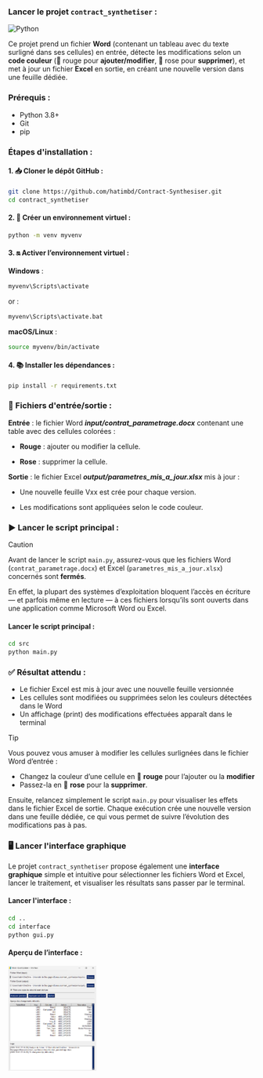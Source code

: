 ### Lancer le projet `contract_synthetiser` :
![Python](https://img.shields.io/badge/Python-3776AB?style=for-the-badge&logo=python&logoColor=white)  

Ce projet prend un fichier **Word** (contenant un tableau avec du texte surligné dans ses cellules) en entrée, détecte les modifications selon un **code couleur** (🔴 rouge pour **ajouter/modifier**, 🌸 rose pour **supprimer**), et met à jour un fichier **Excel** en sortie, en créant une nouvelle version dans une feuille dédiée.

### Prérequis :

- Python 3.8+
- Git
- pip

### Étapes d'installation :

#### 1. 📥 Cloner le dépôt GitHub :

```bash
git clone https://github.com/hatimbd/Contract-Synthesiser.git
cd contract_synthetiser
```

#### 2. 🐍 Créer un environnement virtuel :
```bash
python -m venv myvenv
```
#### 3. 🔛 Activer l’environnement virtuel :
**Windows** :
```bash
myvenv\Scripts\activate
```
or :  

```bash
myvenv\Scripts\activate.bat
```
**macOS/Linux** :
```bash
source myvenv/bin/activate
```
#### 4. 📚 Installer les dépendances :
```bash
pip install -r requirements.txt
```

### 📄 Fichiers d'entrée/sortie :
**Entrée** : le fichier Word ***input/contrat_parametrage.docx*** contenant une table avec des cellules colorées :

- **Rouge** : ajouter ou modifier la cellule.

- **Rose** : supprimer la cellule.

**Sortie** : le fichier Excel ***output/parametres_mis_a_jour.xlsx*** mis à jour :

- Une nouvelle feuille Vxx est crée pour chaque version.

- Les modifications sont appliquées selon le code couleur.

### ▶️ Lancer le script principal :

> [!CAUTION]
>
> Avant de lancer le script `main.py`, assurez-vous que les fichiers Word (`contrat_parametrage.docx`) et Excel (`parametres_mis_a_jour.xlsx`) concernés sont **fermés**.
>
> En effet, la plupart des systèmes d’exploitation bloquent l’accès en écriture — et parfois même en lecture — à ces fichiers lorsqu’ils sont ouverts dans une application comme Microsoft Word ou Excel.

#### Lancer le script principal :

```bash
cd src
python main.py
```

### ✅ Résultat attendu :
- Le fichier Excel est mis à jour avec une nouvelle feuille versionnée
- Les cellules sont modifiées ou supprimées selon les couleurs détectées dans le Word
- Un affichage (print) des modifications effectuées apparaît dans le terminal

> [!TIP]
> Vous pouvez vous amuser à modifier les cellules surlignées dans le fichier Word d’entrée :
>
> - Changez la couleur d’une cellule en 🔴 **rouge** pour l’ajouter ou la **modifier**
> - Passez-la en 🌸 **rose** pour la **supprimer**.
>
> Ensuite, relancez simplement le script `main.py` pour visualiser les effets dans le fichier Excel de sortie. Chaque exécution crée une nouvelle version dans une feuille dédiée, ce qui vous permet de suivre l’évolution des modifications pas à pas.

### 🖥️ Lancer l'interface graphique

Le projet `contract_synthetiser` propose également une **interface graphique** simple et intuitive pour sélectionner les fichiers Word et Excel, lancer le traitement, et visualiser les résultats sans passer par le terminal.

#### Lancer l'interface :

```bash
cd ..
cd interface
python gui.py
```
#### Aperçu de l’interface :
<img src="screenshots/gui_screenshot.png" alt="Gui Screenshot" width="180"/>
